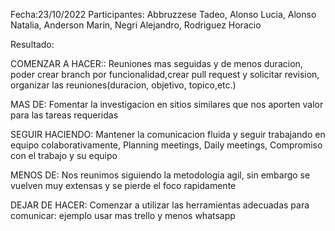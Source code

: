 Fecha:23/10/2022
Participantes: Abbruzzese Tadeo, Alonso Lucia, Alonso Natalia, Anderson Marin, Negri Alejandro, Rodriguez Horacio


Resultado:

COMENZAR A HACER::
 Reuniones mas seguidas y de menos duracion, poder crear branch por funcionalidad,crear pull request y solicitar revision, organizar las reuniones(duracion, objetivo, topico,etc.)

MAS DE:
 Fomentar la investigacion en sitios similares que nos aporten valor para las tareas requeridas

SEGUIR HACIENDO:
 Mantener la comunicacion fluida y seguir trabajando en equipo colaborativamente, Planning meetings, Daily meetings,
 Compromiso con el trabajo y su equipo

MENOS DE:
 Nos reunimos siguiendo la metodologia agil, sin embargo se vuelven muy extensas y se pierde el foco rapidamente

DEJAR DE HACER:
 Comenzar a utilizar las herramientas adecuadas para comunicar: ejemplo usar mas trello y menos whatsapp

